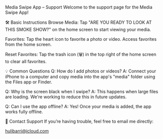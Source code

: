 Media Swipe App – Support
Welcome to the support page for the Media Swipe App!

🛠️ Basic Instructions
Browse Media: Tap "ARE YOU READY TO LOOK AT THIS SMOKE SHOW?" on the home screen to start viewing your media.

Favorites: Tap the heart icon to favorite a photo or video. Access favorites from the home screen.

Reset Favorites: Tap the trash icon (🗑) in the top right of the home screen to clear all favorites.

💡 Common Questions
Q: How do I add photos or videos?
A: Connect your iPhone to a computer and copy media into the app's "media" folder using the Files app or Finder.

Q: Why is the screen black when I swipe?
A: This happens when large files are loading. We're working to reduce this in future updates.

Q: Can I use the app offline?
A: Yes! Once your media is added, the app works fully offline.

📩 Contact Support
If you’re having trouble, feel free to email me directly:

hulibarri@icloud.com

